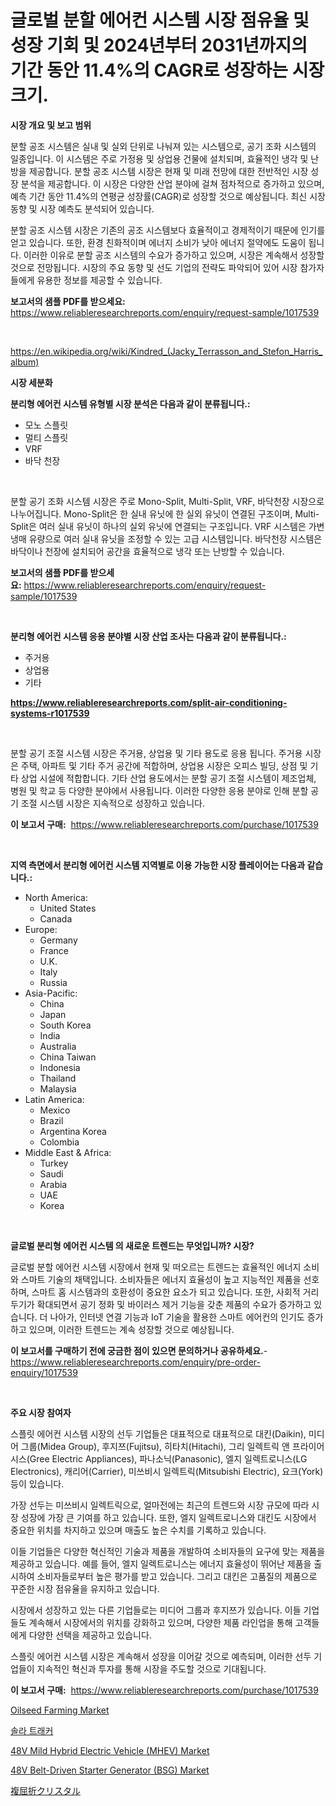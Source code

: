 <p><h1>글로벌 분할 에어컨 시스템 시장 점유율 및 성장 기회 및 2024년부터 2031년까지의 기간 동안 11.4%의 CAGR로 성장하는 시장 크기.</h1></p><p><strong>시장 개요 및 보고 범위</strong></p>
<p><p>분할 공조 시스템은 실내 및 실외 단위로 나눠져 있는 시스템으로, 공기 조화 시스템의 일종입니다. 이 시스템은 주로 가정용 및 상업용 건물에 설치되며, 효율적인 냉각 및 난방을 제공합니다. 분할 공조 시스템 시장은 현재 및 미래 전망에 대한 전반적인 시장 성장 분석을 제공합니다. 이 시장은 다양한 산업 분야에 걸쳐 점차적으로 증가하고 있으며, 예측 기간 동안 11.4%의 연평균 성장률(CAGR)로 성장할 것으로 예상됩니다. 최신 시장 동향 및 시장 예측도 분석되어 있습니다.</p><p>분할 공조 시스템 시장은 기존의 공조 시스템보다 효율적이고 경제적이기 때문에 인기를 얻고 있습니다. 또한, 환경 친화적이며 에너지 소비가 낮아 에너지 절약에도 도움이 됩니다. 이러한 이유로 분할 공조 시스템의 수요가 증가하고 있으며, 시장은 계속해서 성장할 것으로 전망됩니다. 시장의 주요 동향 및 선도 기업의 전략도 파악되어 있어 시장 참가자들에게 유용한 정보를 제공할 수 있습니다.</p></p>
<p><strong>보고서의 샘플 PDF를 받으세요:</strong> <a href="https://www.reliableresearchreports.com/enquiry/request-sample/1017539">https://www.reliableresearchreports.com/enquiry/request-sample/1017539</a></p>
<p>&nbsp;</p>
<p><a href="https://en.wikipedia.org/wiki/Kindred_(Jacky_Terrasson_and_Stefon_Harris_album)">https://en.wikipedia.org/wiki/Kindred_(Jacky_Terrasson_and_Stefon_Harris_album)</a></p>
<p><strong>시장 세분화</strong></p>
<p><strong>분리형 에어컨 시스템 유형별 시장 분석은 다음과 같이 분류됩니다.:</strong></p>
<p><ul><li>모노 스플릿</li><li>멀티 스플릿</li><li>VRF</li><li>바닥 천장</li></ul></p>
<p>&nbsp;</p>
<p><p>분할 공기 조화 시스템 시장은 주로 Mono-Split, Multi-Split, VRF, 바닥천장 시장으로 나누어집니다. Mono-Split은 한 실내 유닛에 한 실외 유닛이 연결된 구조이며, Multi-Split은 여러 실내 유닛이 하나의 실외 유닛에 연결되는 구조입니다. VRF 시스템은 가변 냉매 유량으로 여러 실내 유닛을 조정할 수 있는 고급 시스템입니다. 바닥천장 시스템은 바닥이나 천장에 설치되어 공간을 효율적으로 냉각 또는 난방할 수 있습니다.</p></p>
<p><strong>보고서의 샘플 PDF를 받으세요:</strong>&nbsp;<a href="https://www.reliableresearchreports.com/enquiry/request-sample/1017539">https://www.reliableresearchreports.com/enquiry/request-sample/1017539</a></p>
<p>&nbsp;</p>
<p><strong> 분리형 에어컨 시스템 응용 분야별 시장 산업 조사는 다음과 같이 분류됩니다.:</strong></p>
<p><ul><li>주거용</li><li>상업용</li><li>기타</li></ul></p>
<p><strong><a href="https://www.reliableresearchreports.com/split-air-conditioning-systems-r1017539">https://www.reliableresearchreports.com/split-air-conditioning-systems-r1017539</a></strong></p>
<p>&nbsp;</p>
<p><p>분할 공기 조절 시스템 시장은 주거용, 상업용 및 기타 용도로 응용 됩니다. 주거용 시장은 주택, 아파트 및 기타 주거 공간에 적합하며, 상업용 시장은 오피스 빌딩, 상점 및 기타 상업 시설에 적합합니다. 기타 산업 용도에서는 분할 공기 조절 시스템이 제조업체, 병원 및 학교 등 다양한 분야에서 사용됩니다. 이러한 다양한 응용 분야로 인해 분할 공기 조절 시스템 시장은 지속적으로 성장하고 있습니다.</p></p>
<p><strong>이 보고서 구매:</strong>&nbsp; <a href="https://www.reliableresearchreports.com/purchase/1017539">https://www.reliableresearchreports.com/purchase/1017539</a></p>
<p>&nbsp;</p>
<p><strong>지역 측면에서 분리형 에어컨 시스템 지역별로 이용 가능한 시장 플레이어는 다음과 같습니다.:</strong></p>
<p><ul>
    <li>
        North America:
        <ul>
            <li>United States</li>
            <li>Canada</li>
        </ul>
    </li>
    <li>
        Europe:
        <ul>
            <li>Germany</li>
            <li>France</li>
            <li>U.K.</li>
            <li>Italy</li>
            <li>Russia</li>
        </ul>
    </li>
    <li>
        Asia-Pacific:
        <ul>
            <li>China</li>
            <li>Japan</li>
            <li>South Korea</li>
            <li>India</li>
            <li>Australia</li>
            <li>China Taiwan</li>
            <li>Indonesia</li>
            <li>Thailand</li>
            <li>Malaysia</li>
        </ul>
    </li>
    <li>
        Latin America:
        <ul>
            <li>Mexico</li>
            <li>Brazil</li>
            <li>Argentina Korea</li>
            <li>Colombia</li>
        </ul>
    </li>
    <li>
        Middle East & Africa:
        <ul>
            <li>Turkey</li>
            <li>Saudi</li>
            <li>Arabia</li>
            <li>UAE</li>
            <li>Korea</li>
        </ul>
    </li>
    </ul></p>
<p>&nbsp;</p>
<p><strong>글로벌 분리형 에어컨 시스템 의 새로운 트렌드는 무엇입니까? 시장?</strong></p>
<p><p>글로벌 분할 에어컨 시스템 시장에서 현재 및 떠오르는 트렌드는 효율적인 에너지 소비와 스마트 기술의 채택입니다. 소비자들은 에너지 효율성이 높고 지능적인 제품을 선호하며, 스마트 홈 시스템과의 호환성이 중요한 요소가 되고 있습니다. 또한, 사회적 거리두기가 확대되면서 공기 정화 및 바이러스 제거 기능을 갖춘 제품의 수요가 증가하고 있습니다. 더 나아가, 인터넷 연결 기능과 IoT 기술을 활용한 스마트 에어컨의 인기도 증가하고 있으며, 이러한 트렌드는 계속 성장할 것으로 예상됩니다.</p></p>
<p><strong>이 보고서를 구매하기 전에 궁금한 점이 있으면 문의하거나 공유하세요.</strong>- <a href="https://www.reliableresearchreports.com/enquiry/pre-order-enquiry/1017539">https://www.reliableresearchreports.com/enquiry/pre-order-enquiry/1017539</a></p>
<p>&nbsp;</p>
<p><strong>주요 시장 참여자</strong></p>
<p><p>스플릿 에어컨 시스템 시장의 선두 기업들은 대표적으로 대표적으로 대킨(Daikin), 미디어 그룹(Midea Group), 후지쯔(Fujitsu), 히타치(Hitachi), 그리 일렉트릭 앤 프라이어시스(Gree Electric Appliances), 파나소닉(Panasonic), 엘지 일렉트로니스(LG Electronics), 캐리어(Carrier), 미쓰비시 일렉트릭(Mitsubishi Electric), 요크(York) 등이 있습니다.</p><p>가장 선두는 미쓰비시 일렉트릭으로, 얼마전에는 최근의 트렌드와 시장 규모에 따라 시장 성장에 가장 큰 기여를 하고 있습니다. 또한, 엘지 일렉트로니스와 대킨도 시장에서 중요한 위치를 차지하고 있으며 매출도 높은 수치를 기록하고 있습니다.</p><p>이들 기업들은 다양한 혁신적인 기술과 제품을 개발하여 소비자들의 요구에 맞는 제품을 제공하고 있습니다. 예를 들어, 엘지 일렉트로니스는 에너지 효율성이 뛰어난 제품을 출시하여 소비자들로부터 높은 평가를 받고 있습니다. 그리고 대킨은 고품질의 제품으로 꾸준한 시장 점유율을 유지하고 있습니다.</p><p>시장에서 성장하고 있는 다른 기업들로는 미디어 그룹과 후지쯔가 있습니다. 이들 기업들도 계속해서 시장에서의 위치를 강화하고 있으며, 다양한 제품 라인업을 통해 고객들에게 다양한 선택을 제공하고 있습니다.</p><p>스플릿 에어컨 시스템 시장은 계속해서 성장을 이어갈 것으로 예측되며, 이러한 선두 기업들이 지속적인 혁신과 투자를 통해 시장을 주도할 것으로 기대됩니다.</p></p>
<p><strong>이 보고서 구매:</strong>&nbsp;&nbsp;<a href="https://www.reliableresearchreports.com/purchase/1017539">https://www.reliableresearchreports.com/purchase/1017539</a></p>
<p><p><a href="https://issuu.com/reportprime-2/docs/oilseed-farming-market-size-2030.pptx">Oilseed Farming Market</a></p><p><a href="https://github.com/LuckeyCorbin/Market-Research-Report-List-1/blob/main/926947117656.md">솔라 트래커</a></p><p><a href="https://github.com/ValentineMike02/Market-Research-Report-List-1/blob/main/48v-mild-hybrid-electric-vehicle-mhev-market.md">48V Mild Hybrid Electric Vehicle (MHEV) Market</a></p><p><a href="https://github.com/JosephMorgnlvXXff/Market-Research-Report-List-1/blob/main/48v-belt-driven-starter-generator-bsg-market.md">48V Belt-Driven Starter Generator (BSG) Market</a></p><p><a href="https://github.com/DanykaKilback/Market-Research-Report-List-2/blob/main/581410911848.md">複屈折クリスタル</a></p></p>